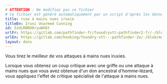 ```yaml
---
# ATTENTION : Ne modifiez pas ce fichier
# Ce fichier est généré automatiquement par un script d'après les données du module Foundry VTT officiel et de sa traduction
title: ruse à mains nues iruxie
titleEn: Iruxi Unarmed Cunning
id: 5iULRBRDOryuWX6t
urlFr: https://gitlab.com/pathfinder-fr/foundryvtt-pathfinder2-fr/-/blob/master/data/feats/5iULRBRDOryuWX6t.htm
urlEn: https://gitlab.com/hooking/foundry-vtt---pathfinder-2e/-/blob/master/packs/data/feats.db/iruxi-unarmed-cunning.json
layout: dons
---
```

Vous tirez le meilleur de vos attaques à mains nues iruxies.

Lorsque vous obtenez un coup critique avec une griffe ou une attaque à mains nues que vous avez obtenue d'un don ancestral d'homme-lézard, vous appliquez l'effet de critique spécialisé de l'attaque à mains nues.
